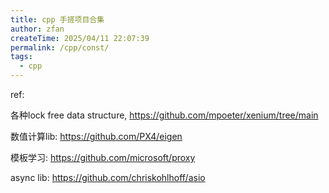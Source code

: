 ```yaml
---
title: cpp 手搓项目合集
author: zfan
createTime: 2025/04/11 22:07:39
permalink: /cpp/const/
tags:
  - cpp
---
```


ref:

各种lock free data structure, https://github.com/mpoeter/xenium/tree/main

数值计算lib: https://github.com/PX4/eigen

模板学习: https://github.com/microsoft/proxy

async lib: https://github.com/chriskohlhoff/asio
